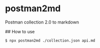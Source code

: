 # postman2md
Postman collection 2.0 to markdown

## How to use

```shell
$ npx postman2md ./collection.json api.md
```
